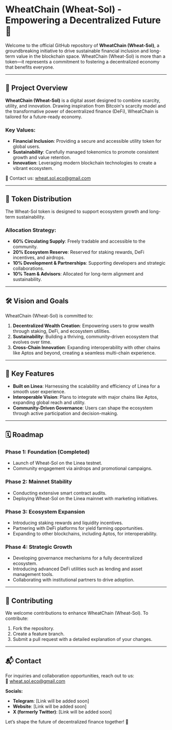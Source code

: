 # WheatChain (Wheat-Sol) - Empowering a Decentralized Future 🌾  

Welcome to the official GitHub repository of **WheatChain (Wheat-Sol)**, a groundbreaking initiative to drive sustainable financial inclusion and long-term value in the blockchain space. WheatChain (Wheat-Sol) is more than a token—it represents a commitment to fostering a decentralized economy that benefits everyone.  

---

## 🌟 Project Overview  

**WheatChain (Wheat-Sol)** is a digital asset designed to combine scarcity, utility, and innovation. Drawing inspiration from Bitcoin's scarcity model and the transformative power of decentralized finance (DeFi), WheatChain is tailored for a future-ready economy.  

### Key Values:  

- **Financial Inclusion**: Providing a secure and accessible utility token for global users.  
- **Sustainability**: Carefully managed tokenomics to promote consistent growth and value retention.  
- **Innovation**: Leveraging modern blockchain technologies to create a vibrant ecosystem.  

📧 Contact us: [wheat.sol.eco@gmail.com](mailto:wheat.sol.eco@gmail.com)  

---

## 🔢 Token Distribution  

The Wheat-Sol token is designed to support ecosystem growth and long-term sustainability.  

### Allocation Strategy:  
- **60% Circulating Supply**: Freely tradable and accessible to the community.  
- **20% Ecosystem Reserve**: Reserved for staking rewards, DeFi incentives, and airdrops.  
- **10% Development & Partnerships**: Supporting developers and strategic collaborations.  
- **10% Team & Advisors**: Allocated for long-term alignment and sustainability.  

---

## 🛠️ Vision and Goals  

WheatChain (Wheat-Sol) is committed to:  

1. **Decentralized Wealth Creation**: Empowering users to grow wealth through staking, DeFi, and ecosystem utilities.  
2. **Sustainability**: Building a thriving, community-driven ecosystem that evolves over time.  
3. **Cross-Chain Innovation**: Expanding interoperability with other chains like Aptos and beyond, creating a seamless multi-chain experience.  

---

## 🚀 Key Features  

- **Built on Linea**: Harnessing the scalability and efficiency of Linea for a smooth user experience.  
- **Interoperable Vision**: Plans to integrate with major chains like Aptos, expanding global reach and utility.  
- **Community-Driven Governance**: Users can shape the ecosystem through active participation and decision-making.  

---

## 🗓️ Roadmap  

### Phase 1: Foundation (Completed)  
- Launch of Wheat-Sol on the Linea testnet.  
- Community engagement via airdrops and promotional campaigns.  

### Phase 2: Mainnet Stability  
- Conducting extensive smart contract audits.  
- Deploying Wheat-Sol on the Linea mainnet with marketing initiatives.  

### Phase 3: Ecosystem Expansion  
- Introducing staking rewards and liquidity incentives.  
- Partnering with DeFi platforms for yield farming opportunities.  
- Expanding to other blockchains, including Aptos, for interoperability.  

### Phase 4: Strategic Growth  
- Developing governance mechanisms for a fully decentralized ecosystem.  
- Introducing advanced DeFi utilities such as lending and asset management tools.  
- Collaborating with institutional partners to drive adoption.  

---

## 🤝 Contributing  

We welcome contributions to enhance WheatChain (Wheat-Sol). To contribute:  

1. Fork the repository.  
2. Create a feature branch.  
3. Submit a pull request with a detailed explanation of your changes.  

---

## 📬 Contact  

For inquiries and collaboration opportunities, reach out to us:  
📧 [wheat.sol.eco@gmail.com](mailto:wheat.sol.eco@gmail.com)  

**Socials:**  
- **Telegram**: [Link will be added soon]  
- **Website**: [Link will be added soon]  
- **X (formerly Twitter)**: [Link will be added soon]  

Let’s shape the future of decentralized finance together! 🌾
